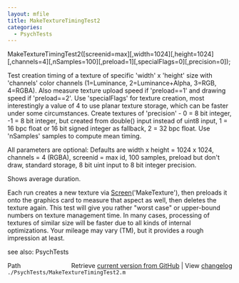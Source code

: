 ```yaml
---
layout: mfile
title: MakeTextureTimingTest2
categories:
  - PsychTests
---
```


MakeTextureTimingTest2\(\[screenid=max\]\[,width=1024\]\[,height=1024\]\[,channels=4\]\[,nSamples=100\]\[,preload=1\]\[,specialFlags=0\]\[,precision=0\]\);

Test creation timing of a texture of specific 'width' x 'height' size with
'channels' color channels \(1=Luminance, 2=Luminance\+Alpha, 3=RGB,
4=RGBA\). Also measure texture upload speed if 'preload==1' and drawing
speed if 'preload==2'. Use 'specialFlags' for texture creation, most
interestingly a value of 4 to use planar texture storage, which can be
faster under some circumstances. Create textures of 'precision' \- 0 = 8
bit integer, \-1 = 8 bit integer, but created from double\(\) input instead
of uint8 input, 1 = 16 bpc float or 16 bit signed integer as fallback, 2 =
32 bpc float. Use 'nSamples' samples to compute mean timing.

All parameters are optional: Defaults are width x height = 1024 x 1024,
channels = 4 \(RGBA\), screenid = max id, 100 samples, preload but don't
draw, standard storage, 8 bit uint input to 8 bit integer precision.

Shows average duration.

Each run creates a new texture via [Screen](/docs/Screen)\('MakeTexture'\), then preloads
it onto the graphics card to measure that aspect as well, then deletes
the texture again. This test will give you rather "worst case" or
upper\-bound numbers on texture management time. In many cases, processing
of textures of similar size will be faster due to all kinds of internal
optimizations. Your mileage may vary \(TM\), but it provides a rough
impression at least.

see also: PsychTests


<div class="code_header" style="text-align:right;">
  <span style="float:left;">Path&nbsp;&nbsp;</span> <span class="counter">Retrieve <a href=
  "https://raw.github.com/Psychtoolbox-3/Psychtoolbox-3/beta/./PsychTests/MakeTextureTimingTest2.m">current version from GitHub</a> | View <a href=
  "https://github.com/Psychtoolbox-3/Psychtoolbox-3/commits/beta/./PsychTests/MakeTextureTimingTest2.m">changelog</a></span>
</div>
<div class="code">
  <code>./PsychTests/MakeTextureTimingTest2.m</code>
</div>
